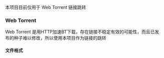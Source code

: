 本项目目前仅用于 Web Torrent 链接跳转

### Web Torrent
Web Torrent 是用HTTP加速BT下载，存在链接不稳定有效的可能性，而且已发布的种子难以修改，所以使用本项目作为链接的跳转

#### 文件格式
```mermaid

```
